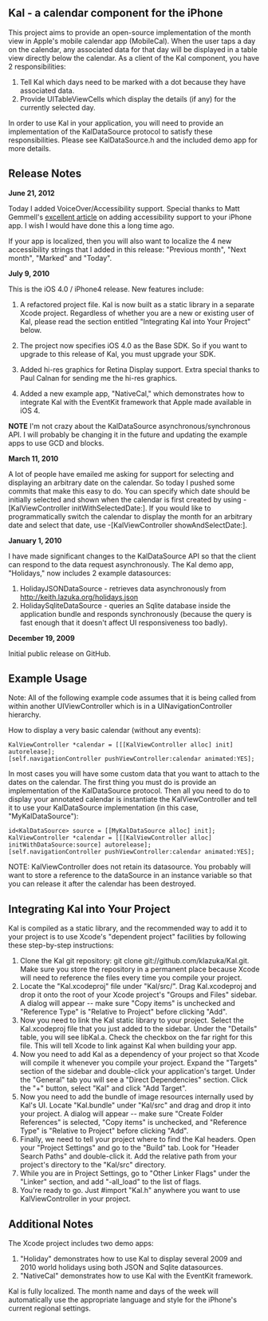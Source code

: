 Kal - a calendar component for the iPhone
-----------------------------------------

This project aims to provide an open-source implementation of the month view in Apple's mobile calendar app (MobileCal). When the user taps a day on the calendar, any associated data for that day will be displayed in a table view directly below the calendar. As a client of the Kal component, you have 2 responsibilities:

1. Tell Kal which days need to be marked with a dot because they have associated data.
2. Provide UITableViewCells which display the details (if any) for the currently selected day.

In order to use Kal in your application, you will need to provide an implementation of the KalDataSource protocol to satisfy these responsibilities. Please see KalDataSource.h and the included demo app for more details.

Release Notes
-------------

**June 21, 2012**

Today I added VoiceOver/Accessibility support. Special thanks to Matt Gemmell's [excellent article](http://mattgemmell.com/2010/12/19/accessibility-for-iphone-and-ipad-apps/) on adding accessibility support to your iPhone app. I wish I would have done this a long time ago.

If your app is localized, then you will also want to localize the 4 new accessibility strings that I added in this release: "Previous month", "Next month", "Marked" and "Today".

**July 9, 2010**

This is the iOS 4.0 / iPhone4 release. New features include:

1) A refactored project file. Kal is now built as a static library in a separate Xcode project. Regardless of whether you are a new or existing user of Kal, please read the section entitled "Integrating Kal into Your Project" below.

2) The project now specifies iOS 4.0 as the Base SDK. So if you want to upgrade to this release of Kal, you must upgrade your SDK.

3) Added hi-res graphics for Retina Display support. Extra special thanks to Paul Calnan for sending me the hi-res graphics.

4) Added a new example app, "NativeCal," which demonstrates how to integrate Kal with the EventKit framework that Apple made available in iOS 4.

**NOTE** I'm not crazy about the KalDataSource asynchronous/synchronous API. I will probably be changing it in the future and updating the example apps to use GCD and blocks.

**March 11, 2010**

A lot of people have emailed me asking for support for selecting and displaying an arbitrary date on the calendar. So today I pushed some commits that make this easy to do. You can specify which date should be initially selected and shown when the calendar is first created by using -[KalViewController initWithSelectedDate:]. If you would like to programmatically switch the calendar to display the month for an arbitrary date and select that date, use -[KalViewController showAndSelectDate:].

**January 1, 2010**

I have made significant changes to the KalDataSource API so that the client can respond to the data request asynchronously. The Kal demo app, "Holidays," now includes 2 example datasources:

1. HolidayJSONDataSource - retrieves data asynchronously from http://keith.lazuka.org/holidays.json
2. HolidaySqliteDataSource - queries an Sqlite database inside the application bundle and responds synchronously (because the query is fast enough that it doesn't affect UI responsiveness too badly).

**December 19, 2009**

Initial public release on GitHub.

Example Usage
-------------

Note: All of the following example code assumes that it is being called from
within another UIViewController which is in a UINavigationController hierarchy.

How to display a very basic calendar (without any events):

    KalViewController *calendar = [[[KalViewController alloc] init] autorelease];
    [self.navigationController pushViewController:calendar animated:YES];

In most cases you will have some custom data that you want to attach
to the dates on the calendar. The first thing you must do is provide
an implementation of the KalDataSource protocol. Then all you need to do
to display your annotated calendar is instantiate the KalViewController
and tell it to use your KalDataSource implementation (in this case, "MyKalDataSource"):

    id<KalDataSource> source = [[MyKalDataSource alloc] init];
    KalViewController *calendar = [[[KalViewController alloc] initWithDataSource:source] autorelease];
    [self.navigationController pushViewController:calendar animated:YES];

NOTE: KalViewController does not retain its datasource. You probably will want to store a reference to the dataSource in an instance variable so that you can release it after the calendar has been destroyed.

Integrating Kal into Your Project
---------------------------------

Kal is compiled as a static library, and the recommended way to add it to your project is to use Xcode's "dependent project" facilities by following these step-by-step instructions:

1. Clone the Kal git repository: git clone git://github.com/klazuka/Kal.git. Make sure you store the repository in a permanent place because Xcode will need to reference the files every time you compile your project.
2. Locate the "Kal.xcodeproj" file under "Kal/src/". Drag Kal.xcodeproj and drop it onto the root of your Xcode project's "Groups and Files" sidebar. A dialog will appear -- make sure "Copy items" is unchecked and "Reference Type" is "Relative to Project" before clicking "Add".
3. Now you need to link the Kal static library to your project. Select the Kal.xcodeproj file that you just added to the sidebar. Under the "Details" table, you will see libKal.a. Check the checkbox on the far right for this file. This will tell Xcode to link against Kal when building your app.
4. Now you need to add Kal as a dependency of your project so that Xcode will compile it whenever you compile your project. Expand the "Targets" section of the sidebar and double-click your application's target. Under the "General" tab you will see a "Direct Dependencies" section. Click the "+" button, select "Kal" and click "Add Target".
5. Now you need to add the bundle of image resources internally used by Kal's UI. Locate "Kal.bundle" under "Kal/src" and drag and drop it into your project. A dialog will appear -- make sure "Create Folder References" is selected, "Copy items" is unchecked, and "Reference Type" is "Relative to Project" before clicking "Add".
6. Finally, we need to tell your project where to find the Kal headers. Open your "Project Settings" and go to the "Build" tab. Look for "Header Search Paths" and double-click it. Add the relative path from your project's directory to the "Kal/src" directory.
7. While you are in Project Settings, go to "Other Linker Flags" under the "Linker" section, and add "-all_load" to the list of flags.
8. You're ready to go. Just #import "Kal.h" anywhere you want to use KalViewController in your project.

Additional Notes
----------------

The Xcode project includes two demo apps:
1) "Holiday" demonstrates how to use Kal to display several 2009 and 2010 world holidays using both JSON and Sqlite datasources.
2) "NativeCal" demonstrates how to use Kal with the EventKit framework.

Kal is fully localized. The month name and days of the week will automatically
use the appropriate language and style for the iPhone's current regional settings.


